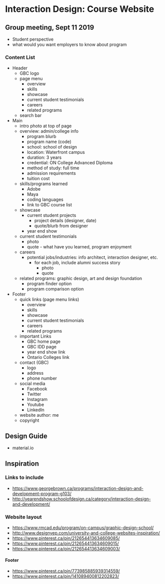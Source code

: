 # Interaction Design: Course Website

## Group meeting, Sept 11 2019
- Student perspective
- what would you want employers to know about program

### Content List
- Header
  - GBC logo
  - page menu
    - overview
    - skills
    - showcase
    - current student testimonials
    - careers
    - related programs
  - search bar
- Main
  - intro photo at top of page
  - overview: admin/college info
    - program blurb
    - program name (code)
    - school: school of design
    - location: Waterfront campus
    - duration: 3 years
    - credential: ON College Advanced Diploma
    - method of study: full time
    - admission requirements
    - tuition cost
  - skills/programs learned
    - Adobe
    - Maya
    - coding languages
    - link to GBC course list
  - showcase
    - current student projects
      - project details (designer, date)
      - quote/blurb from designer
    - year end show 
  - current student testimonials 
    - photo
    - quote - what have you learned, program enjoyment
  - careers
    - potential jobs/industries: info architect, interaction designer, etc. 
      - for each job, include alumni success story
        - photo
        - quote
  - related programs: graphic design, art and design foundation
    - program finder option
    - program comparison option
- Footer 
  - quick links (page menu links)
    - overview
    - skills
    - showcase
    - current student testimonials
    - careers
    - related programs
  - important Links
    - GBC home page
    - GBC IDD page
    - year end show link
    - Ontario Colleges link
  - contact (GBC)
    - logo
    - address
    - phone number
  - social media
    - Facebook
    - Twitter
    - Instagram
    - Youtube
    - LinkedIn
  - website author: me
  - copyright

## Design Guide
- material.io




## Inspiration 
### Links to include
- https://www.georgebrown.ca/programs/interaction-design-and-development-program-g103/
- http://yearendshow.schoolofdesign.ca/category/interaction-design-and-development/

### Website layout
- https://www.rmcad.edu/program/on-campus/graphic-design-school/
- http://www.designyep.com/university-and-college-websites-inspiration/
- https://www.pinterest.ca/pin/212654413634609085/
- https://www.pinterest.ca/pin/212654413634609015/
- https://www.pinterest.ca/pin/212654413634609003/

#### Footer
- https://www.pinterest.ca/pin/773985885939314559/
- https://www.pinterest.ca/pin/141089400812202823/